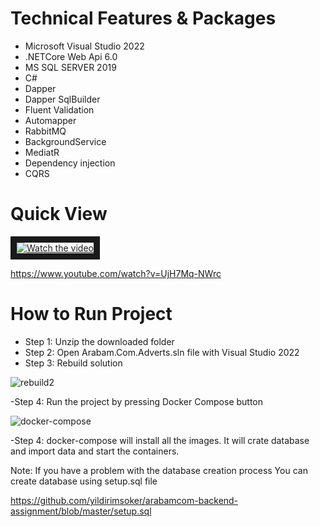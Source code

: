 # Technical Features & Packages
- Microsoft Visual Studio 2022
- .NETCore Web Api 6.0
- MS SQL SERVER 2019
- C#
- Dapper
- Dapper SqlBuilder
- Fluent Validation
- Automapper
- RabbitMQ
- BackgroundService
- MediatR
- Dependency injection
- CQRS

# Quick View
<a href="https://www.youtube.com/watch?v=UjH7Mq-NWrc" target="_blank">
 <img src="https://img.youtube.com/vi/UjH7Mq-NWrc/0.jpg" alt="Watch the video"  border="10" />
</a>

https://www.youtube.com/watch?v=UjH7Mq-NWrc


# How to Run Project
- Step 1: Unzip the downloaded folder
- Step 2: Open Arabam.Com.Adverts.sln file with Visual Studio 2022
- Step 3: Rebuild solution 

![rebuild2](https://user-images.githubusercontent.com/4595323/162999929-46d31281-fcf0-48dd-83e0-cbe9dfd86be5.png)

-Step 4: Run the project by pressing Docker Compose button

![docker-compose](https://user-images.githubusercontent.com/4595323/163000336-b3067008-843b-4028-bcf0-6f42c1089337.png)

-Step 4:
docker-compose will install all the images.
It will crate database and import data and start the containers.


Note: 
If you have a problem with the database creation process
You can create database using setup.sql file

https://github.com/yildirimsoker/arabamcom-backend-assignment/blob/master/setup.sql

